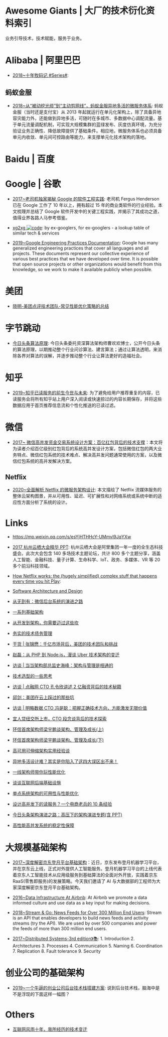 # Awesome Giants | 大厂的技术衍化资料索引

业务引导技术，技术赋能，服务于业务。

# Alibaba | 阿里巴巴

- [2018~十年牧码记 #Series#]():

## 蚂蚁金服

- [2018~从“被动挖光缆”到“主动剪网线”，蚂蚁金服异地多活的微服务体系](https://mp.weixin.qq.com/s/opfjmihtEWMT2zVC5lffCg): 蚂蚁金服（当时还是支付宝）从 2013 年起就运行在单元化架构上，除了具备异地容灾能力外，还能做到异地多活，可随时在多城市、多数据中心调配流量。基于单元流量调配机制，可实现大规模集群的蓝绿发布、灰度仿真环境，为充分验证业务正确性、降低故障提供了基础条件。相应地，微服务体系也必须具备单元内收敛、单元间可控路由等能力，来支撑单元化技术架构的落地。

# Baidu | 百度

# Google | 谷歌

- [2017~老司机独家揭秘 Google 的软件工程实践](https://parg.co/SBP): 老司机 Fergus Henderson 已在 Google 工作了 10 年以上，拥有超过 15 年的商业类软件的行业经验。本文梳理并总结了 Google 软件开发中的关键工程实践，并揭示了其成功之道，值得业界各路人马参考借鉴。

- [xg2xg ![code](https://ng-tech.icu/assets/code.svg)](https://github.com/jhuangtw-dev/xg2xg): by ex-googlers, for ex-googlers - a lookup table of similar tech & services

- [2019~Google Engineering Practices Documentation](https://github.com/google/eng-practices): Google has many generalized engineering practices that cover all languages and all projects. These documents represent our collective experience of various best practices that we have developed over time. It is possible that open source projects or other organizations would benefit from this knowledge, so we work to make it available publicly when possible.

# 美团

- [晓明-美团点评技术团队-常见性能优化策略的总结](http://tech.meituan.com/performance_tunning.html)

# 字节跳动

- [今日头条算法原理](https://mp.weixin.qq.com/s/DC_hJUbTnLhuCwYVOgVlVw): 今日头条委托资深算法架构师曹欢欢博士，公开今日头条的算法原理，以期推动整个行业问诊算法、建言算法；通过让算法透明，来消除各界对算法的误解，并逐步推动整个行业让算法更好的造福社会。

# 知乎

- [2019~知乎已读服务的前生今世与未来](https://zhuanlan.zhihu.com/p/68383301): 为了避免给用户推荐重复的内容，已读服务会将所有知乎站上用户深入阅读或快速掠过的内容长期保存，并将这些数据应用于首页推荐信息流和个性化推送的已读过滤。

# 微信

- [2017~ 微信高并发资金交易系统设计方案：百亿红包背后的技术支撑](http://mp.weixin.qq.com/s/suBAJrP6uN2kFgHtGz16mw)：本文将为读者介绍百亿级别红包背后的系统高并发设计方案，包括微信红包的两大业务特点、微信红包系统的技术难点、解决高并发问题通常使用的方案，以及微信红包系统的高并发解决方案。

## Netflix

- [2020~全面解析 Netflix 的微服务架构设计](https://mp.weixin.qq.com/s/6BDCuZU_GDIvdLtLR9HzKg): 本文描绘了 Netflix 流媒体服务的整体云架构图景，并从可用性、延迟、可扩展性和对网络系统或系统中断的适应性方面分析了系统的设计。

# Links

- https://mp.weixin.qq.com/s/esYjHTHHcY-UMmvl9JqYXw

- [2017 杭州云栖大会精华 PPT](https://github.com/Alimei/hangzhouYunQi2017ppt): 杭州云栖大会是阿里集团一年一度的全生态科技盛会。此次大会包含 140 多场技术主题论坛，共计 800 多个主题分享，涵盖人工智能、金融科技、量子计算、生命科学、IoT、政务、多媒体、VR 等 20 多个前沿科技领域。

- [How Netflix works: the (hugely simplified) complex stuff that happens every time you hit Play](https://parg.co/UKc):

- [Software Architecture and Design](https://msdn.microsoft.com/en-us/library/ee658098.aspx)

- [从无到有：微信后台系统的演进之路](https://mp.weixin.qq.com/s?__biz=MzI5MDAwOTIzOQ==&mid=402045684&idx=1&sn=5690281c941cd8eb203b6980cdae73ce)

- [一系列基础架构](http://ginobefunny.com/post/reading_record_201612/)

- [从开发到架构，你需要迈过这些坎](http://mp.weixin.qq.com/s?__biz=MzA4NTU2MTg3MQ==&mid=208471948&idx=1&sn=4146d8e1103fb655a5d042b2f7779c90&scene=21#wechat_redirect)

- [务实的技术债务管理](http://mp.weixin.qq.com/s?__biz=MzA4NTU2MTg3MQ==&mid=400425912&idx=1&sn=937610ebed86020fdc010643728f354e&scene=21#wechat_redirect)

- [干货 | 张锦懋：千亿市场背后，美团的技术团队和挑战](http://mp.weixin.qq.com/s?__biz=MzA4NTU2MTg3MQ==&mid=209065371&idx=1&sn=81aa9057e74e05bfc233582584224b26&scene=21#wechat_redirect)

- [赵磊：从 PHP 到 Node.js，漫谈 Uber 技术架构的变迁](http://mp.weixin.qq.com/s?__biz=MzA4NTU2MTg3MQ==&mid=209514154&idx=1&sn=1da032d609155dc59150167c8e753a84&scene=21#wechat_redirect)

- [访谈 | 当当架构部总监史海峰：架构与管理是相通的](http://mp.weixin.qq.com/s?__biz=MzA4NTU2MTg3MQ==&mid=209983490&idx=1&sn=66ea1d65c4f3df5c2a137a1ed312cf9f&scene=21#wechat_redirect)

- [技术选型的一些思考](http://mp.weixin.qq.com/s?__biz=MzA4NTU2MTg3MQ==&mid=403775359&idx=1&sn=b223e0d1d77ab093bcaa6a1929768c9a&scene=21#wechat_redirect)

- [访谈 | 点融网 CTO 孔令欣讲述 2 亿融资背后的技术秘籍](http://mp.weixin.qq.com/s?__biz=MzA4NTU2MTg3MQ==&mid=210369398&idx=1&sn=5f1b39ca5e8c94829e00ce4c62ec7225&scene=21#wechat_redirect)

- [邱剑：美团在云上踩过的那些坑](http://mp.weixin.qq.com/s?__biz=MzA4NTU2MTg3MQ==&mid=209114583&idx=1&sn=6aea220ed07cfd229ebb6daf49886f54&scene=21#wechat_redirect)

- [访谈 | 明略数据 CTO 冯是聪：把握正确技术方向，方能激发无限价值](http://mp.weixin.qq.com/s?__biz=MzA4NTU2MTg3MQ==&mid=403089297&idx=1&sn=7812312ec41f5a92f70af36ed9e0e05b&scene=21#wechat_redirect)

- [宜人贷纽交所上市，CTO 段念谈背后的技术探索](http://mp.weixin.qq.com/s?__biz=MzA4NTU2MTg3MQ==&mid=402791950&idx=1&sn=6dad53415a9f4970c5fc9e6ec0763377&scene=21#wechat_redirect)

- [环信首席架构师梁宇鹏谈架构、管理及成长(上)](http://mp.weixin.qq.com/s?__biz=MzA4NTU2MTg3MQ==&mid=211307407&idx=1&sn=9d2ab16be60f862f7e5ef9d607ac0654&scene=21#wechat_redirect)

- [环信首席架构师梁宇鹏谈架构、管理及成长(下)](http://mp.weixin.qq.com/s?__biz=MzA4NTU2MTg3MQ==&mid=211956893&idx=1&sn=c1be86768d02b0d562229ef537293cdb&scene=21#wechat_redirect)

- [高可用可伸缩架构实用经验谈](http://mp.weixin.qq.com/s?__biz=MzA4NTU2MTg3MQ==&mid=206450474&idx=1&sn=bf03ae890b2e7f07e9752715b2b7ca68&scene=21#wechat_redirect)

- [异地多活设计难？其实是你陷入了这四大误区出不来！ ](http://mp.weixin.qq.com/s?__biz=MjM5MDE0Mjc4MA==&mid=2650993345&idx=1&sn=f460c51ad3dfd1da4d41e0a408969c54&scene=0#wechat_redirect)

- [一线架构师带你玩性能优化 ](http://mp.weixin.qq.com/s?__biz=MzI3MzEzMDI1OQ==&mid=2651815238&idx=1&sn=8b549dd1c6689732c892f60d00a33b70&chksm=f0dc2b3ac7aba22cbad3a7f0fc8365d2f377ca75e744907ba7fb5a296406ff4c35f888efecf0&scene=0)

- [谈谈互联网后端基础设施](http://www.rowkey.me/blog/2016/08/27/server-basic-tech-stack/)

- [单点系统架构的可用性与性能优化 ](http://mp.weixin.qq.com/s?__biz=MjM5ODYxMDA5OQ==&mid=2651959480&idx=1&sn=337bd74410a6bef616128fd17abd08a8&scene=0#wechat_redirect)

- [设计高并发下的读服务？一个电商老兵的 10 条经验](http://mp.weixin.qq.com/s?__biz=MzA5Nzc4OTA1Mw==&mid=2659597710&idx=1&sn=e8801d7aba68485489cfcac9ac2fd2ba&scene=0#wechat_redirect)

- [今日头条架构演进之路：高压下的架构演进专题(含 PPT)](http://mp.weixin.qq.com/s?__biz=MzAwMDU1MTE1OQ==&mid=2653547520&idx=1&sn=f303a6250eb68775e9b6dbbdea6b9f06&scene=23&srcid=0715cLKw7d65sunBdZV8Y405#rd)

- [高性能高并发系统的稳定性保障](http://www.yunweipai.com/archives/10501.html)

# 大规模基础架构

- [2017~深度解密京东登月平台基础架构](https://parg.co/bg7)：近日，京东发布登月机器学习平台，并在京东云上线，正式对外提供人工智能服务。登月机器学习平台的上线代表着京东人工智能技术从应用级服务到基础算法的全面对外开放，实践着京东 RaaS(零售即服务)的发展策略。今天我们邀请了 AI 与大数据部的工程师为大家深度解密京东登月平台基础架构。

- [2016~Data Infrastructure At Airbnb](https://medium.com/airbnb-engineering/data-infrastructure-at-airbnb-8adfb34f169c#.8y91c8qmk): At Airbnb we promote a data informed culture and use data as a key input for making decisions.

- [2018~Stream & Go: News Feeds for Over 300 Million End Users](https://parg.co/Uku): Stream is an API that enables developers to build news feeds and activity streams (try the API). We are used by over 500 companies and power the feeds of more than 300 million end users.

- [2017~Distributed Systems-3rd edition》📚](https://parg.co/UeG): 1. Introduction 2. Architectures 3. Processes 4. Communication 5. Naming 6. Coordination 7. Replication 8. Fault tolerance 9. Security

# 创业公司的基础架构

- [2019~一个牛逼的创业公司后台技术栈搭建方案](https://zhuanlan.zhihu.com/p/71267807): 说到后台技术栈，脑海中是不是浮现的下面这样一幅图？

# Others

- [互联网风雨十年，我所经历的技术变迁](http://zhangtielei.com/posts/blog-mobile-to-ai.html)
